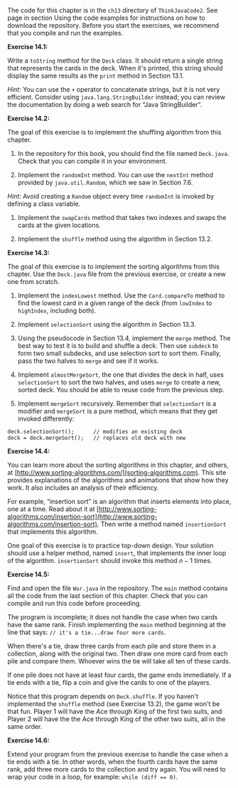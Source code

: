 The code for this chapter is in the `ch13` directory of `ThinkJavaCode2`.
See page in section Using the code examples for instructions on how to download the repository.
Before you start the exercises, we recommend that you compile and run the examples.


**Exercise 14.1:**

Write a `toString` method for the `Deck` class.
It should return a single string that represents the cards in the deck.
When it's printed, this string should display the same results as the `print` method in Section 13.1.


*Hint:* You can use the `+` operator to concatenate strings, but it is not very efficient.
Consider using `java.lang.StringBuilder` instead; you can review the documentation by doing a web search for “Java StringBuilder”.




**Exercise 14.2:**

The goal of this exercise is to implement the shuffling algorithm from this chapter.



1.  In the repository for this book, you should find the file named `Deck.java`.
Check that you can compile it in your environment.

1.  Implement the `randomInt` method.
You can use the `nextInt` method provided by `java.util.Random`, which we saw in Section 7.6.

*Hint:* Avoid creating a `Random` object every time `randomInt` is invoked by defining a class variable.

1.  Implement the `swapCards` method that takes two indexes and swaps the cards at the given locations.

1.  Implement the `shuffle` method using the algorithm in Section 13.2.





**Exercise 14.3:**

The goal of this exercise is to implement the sorting algorithms from this chapter.
Use the `Deck.java` file from the previous exercise, or create a new one from scratch.



1.  Implement the `indexLowest` method.
Use the `Card.compareTo` method to find the lowest card in a given range of the deck (from `lowIndex` to `highIndex`, including both).

1.  Implement `selectionSort` using the algorithm in Section 13.3.

1.  Using the pseudocode in Section 13.4, implement the `merge` method.
The best way to test it is to build and shuffle a deck.
Then use `subdeck` to form two small subdecks, and use selection sort to sort them.
Finally, pass the two halves to `merge` and see if it works.

1.  Implement `almostMergeSort`, the one that divides the deck in half, uses `selectionSort` to sort the two halves, and uses `merge` to create a new, sorted deck.
You should be able to reuse code from the previous step.

1.  Implement `mergeSort` recursively.
Remember that `selectionSort` is a modifier and `mergeSort` is a pure method, which means that they get invoked differently:

```code
deck.selectionSort();      // modifies an existing deck
deck = deck.mergeSort();   // replaces old deck with new
```





**Exercise 14.4:**

You can learn more about the sorting algorithms in this chapter, and others, at [http://www.sorting-algorithms.com/](sorting-algorithms.com).
This site provides explanations of the algorithms and animations that show how they work.
It also includes an analysis of their efficiency.

For example, “insertion sort” is an algorithm that inserts elements into place, one at a time.
Read about it at [http://www.sorting-algorithms.com/insertion-sort](http://www.sorting-algorithms.com/insertion-sort).
Then write a method named `insertionSort` that implements this algorithm.

One goal of this exercise is to practice top-down design.
Your solution should use a helper method, named `insert`, that implements the inner loop of the algorithm.
`insertionSort` should invoke this method $n-1$ times.





**Exercise 14.5:**

Find and open the file `War.java` in the repository.
The `main` method contains all the code from the last section of this chapter.
Check that you can compile and run this code before proceeding.

The program is incomplete; it does not handle the case when two cards have the same rank.
Finish implementing the `main` method beginning at the line that says: `// it's a tie...draw four more cards`.

When there's a tie, draw three cards from each pile and store them in a collection, along with the original two.
Then draw one more card from each pile and compare them.
Whoever wins the tie will take all ten of these cards.

If one pile does not have at least four cards, the game ends immediately.
If a tie ends with a tie, flip a coin and give the cards to one of the players.

Notice that this program depends on `Deck.shuffle`.
If you haven't implemented the `shuffle` method (see Exercise 13.2), the game won't be that fun.
Player 1 will have the Ace through King of the first two suits, and Player 2 will have the the Ace through King of the other two suits, all in the same order.




**Exercise 14.6:**

Extend your program from the previous exercise to handle the case when a tie ends with a tie.
In other words, when the fourth cards have the same rank, add three more cards to the collection and try again.
You will need to wrap your code in a loop, for example: `while (diff == 0)`.